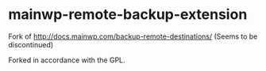 # mainwp-remote-backup-extension
Fork of http://docs.mainwp.com/backup-remote-destinations/ (Seems to be discontinued)

Forked in accordance with the GPL.
